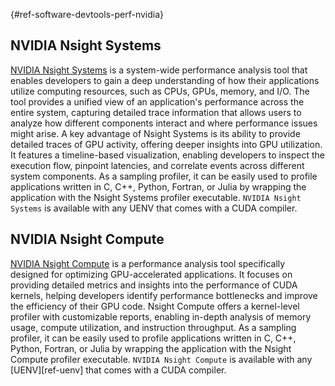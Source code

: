 [](){#ref-software-devtools-perf-nvidia}
## NVIDIA Nsight Systems

[NVIDIA Nsight Systems](https://developer.nvidia.com/nsight-systems) 
is a system-wide performance analysis tool that enables developers to gain a
deep understanding of how their applications utilize computing resources, such
as CPUs, GPUs, memory, and I/O. The tool provides a unified view of an
application\'s performance across the entire system, capturing detailed trace
information that allows users to analyze how different components interact and
where performance issues might arise. A key advantage of Nsight Systems is its
ability to provide detailed traces of GPU activity, offering deeper insights
into GPU utilization. It features a timeline-based visualization, enabling
developers to inspect the execution flow, pinpoint latencies, and correlate
events across different system components. As a sampling profiler, it can be
easily used to profile applications written in C, C++, Python, Fortran, or
Julia by wrapping the application with the Nsight Systems profiler executable.
`NVIDIA Nsight Systems` is available with any UENV that comes with a CUDA
compiler.

## NVIDIA Nsight Compute

[NVIDIA Nsight Compute](https://developer.nvidia.com/nsight-compute) is a
performance analysis tool specifically designed for optimizing GPU-accelerated
applications. It focuses on providing detailed metrics and insights into the
performance of CUDA kernels, helping developers identify performance
bottlenecks and improve the efficiency of their GPU code. Nsight Compute offers
a kernel-level profiler with customizable reports, enabling in-depth analysis
of memory usage, compute utilization, and instruction throughput. As a sampling
profiler, it can be easily used to profile applications written in C, C++,
Python, Fortran, or Julia by wrapping the application with the Nsight Compute
profiler executable. `NVIDIA Nsight Compute` is available with any
[UENV][ref-uenv] that comes with a CUDA compiler.
